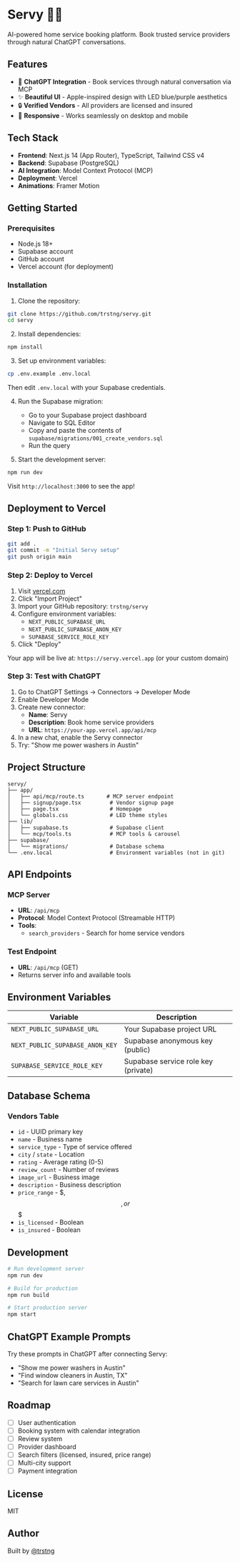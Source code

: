 # Servy 🤖✨

AI-powered home service booking platform. Book trusted service providers through natural ChatGPT conversations.

## Features

- 🤖 **ChatGPT Integration** - Book services through natural conversation via MCP
- ✨ **Beautiful UI** - Apple-inspired design with LED blue/purple aesthetics
- 🔒 **Verified Vendors** - All providers are licensed and insured
- 📱 **Responsive** - Works seamlessly on desktop and mobile

## Tech Stack

- **Frontend**: Next.js 14 (App Router), TypeScript, Tailwind CSS v4
- **Backend**: Supabase (PostgreSQL)
- **AI Integration**: Model Context Protocol (MCP)
- **Deployment**: Vercel
- **Animations**: Framer Motion

## Getting Started

### Prerequisites

- Node.js 18+
- Supabase account
- GitHub account
- Vercel account (for deployment)

### Installation

1. Clone the repository:
```bash
git clone https://github.com/trstng/servy.git
cd servy
```

2. Install dependencies:
```bash
npm install
```

3. Set up environment variables:
```bash
cp .env.example .env.local
```

Then edit `.env.local` with your Supabase credentials.

4. Run the Supabase migration:
   - Go to your Supabase project dashboard
   - Navigate to SQL Editor
   - Copy and paste the contents of `supabase/migrations/001_create_vendors.sql`
   - Run the query

5. Start the development server:
```bash
npm run dev
```

Visit `http://localhost:3000` to see the app!

## Deployment to Vercel

### Step 1: Push to GitHub

```bash
git add .
git commit -m "Initial Servy setup"
git push origin main
```

### Step 2: Deploy to Vercel

1. Visit [vercel.com](https://vercel.com)
2. Click "Import Project"
3. Import your GitHub repository: `trstng/servy`
4. Configure environment variables:
   - `NEXT_PUBLIC_SUPABASE_URL`
   - `NEXT_PUBLIC_SUPABASE_ANON_KEY`
   - `SUPABASE_SERVICE_ROLE_KEY`
5. Click "Deploy"

Your app will be live at: `https://servy.vercel.app` (or your custom domain)

### Step 3: Test with ChatGPT

1. Go to ChatGPT Settings → Connectors → Developer Mode
2. Enable Developer Mode
3. Create new connector:
   - **Name**: Servy
   - **Description**: Book home service providers
   - **URL**: `https://your-app.vercel.app/api/mcp`
4. In a new chat, enable the Servy connector
5. Try: "Show me power washers in Austin"

## Project Structure

```
servy/
├── app/
│   ├── api/mcp/route.ts       # MCP server endpoint
│   ├── signup/page.tsx         # Vendor signup page
│   ├── page.tsx                # Homepage
│   └── globals.css             # LED theme styles
├── lib/
│   ├── supabase.ts             # Supabase client
│   └── mcp/tools.ts            # MCP tools & carousel
├── supabase/
│   └── migrations/             # Database schema
└── .env.local                  # Environment variables (not in git)
```

## API Endpoints

### MCP Server
- **URL**: `/api/mcp`
- **Protocol**: Model Context Protocol (Streamable HTTP)
- **Tools**:
  - `search_providers` - Search for home service vendors

### Test Endpoint
- **URL**: `/api/mcp` (GET)
- Returns server info and available tools

## Environment Variables

| Variable | Description |
|----------|-------------|
| `NEXT_PUBLIC_SUPABASE_URL` | Your Supabase project URL |
| `NEXT_PUBLIC_SUPABASE_ANON_KEY` | Supabase anonymous key (public) |
| `SUPABASE_SERVICE_ROLE_KEY` | Supabase service role key (private) |

## Database Schema

### Vendors Table
- `id` - UUID primary key
- `name` - Business name
- `service_type` - Type of service offered
- `city` / `state` - Location
- `rating` - Average rating (0-5)
- `review_count` - Number of reviews
- `image_url` - Business image
- `description` - Business description
- `price_range` - $, $$, or $$$
- `is_licensed` - Boolean
- `is_insured` - Boolean

## Development

```bash
# Run development server
npm run dev

# Build for production
npm run build

# Start production server
npm start
```

## ChatGPT Example Prompts

Try these prompts in ChatGPT after connecting Servy:

- "Show me power washers in Austin"
- "Find window cleaners in Austin, TX"
- "Search for lawn care services in Austin"

## Roadmap

- [ ] User authentication
- [ ] Booking system with calendar integration
- [ ] Review system
- [ ] Provider dashboard
- [ ] Search filters (licensed, insured, price range)
- [ ] Multi-city support
- [ ] Payment integration

## License

MIT

## Author

Built by [@trstng](https://github.com/trstng)
